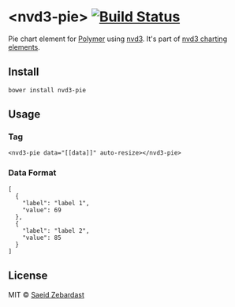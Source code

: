 # &lt;nvd3-pie&gt; [![Build Status](https://travis-ci.org/saeidzebardast/nvd3-pie.svg?branch=master)](https://travis-ci.org/saeidzebardast/nvd3-pie)

Pie chart element for [Polymer](https://www.polymer-project.org) using [nvd3](http://nvd3.org/). It's part of [nvd3 charting elements](https://github.com/saeidzebardast/nvd3-elements).

## Install

```
bower install nvd3-pie
```

## Usage

### Tag

```
<nvd3-pie data="[[data]]" auto-resize></nvd3-pie>
```

### Data Format

```
[
  {
    "label": "label 1",
    "value": 69
  },
  {
    "label": "label 2",
    "value": 85
  }
]
```

## License

MIT © [Saeid Zebardast](http://zebardast.com)
